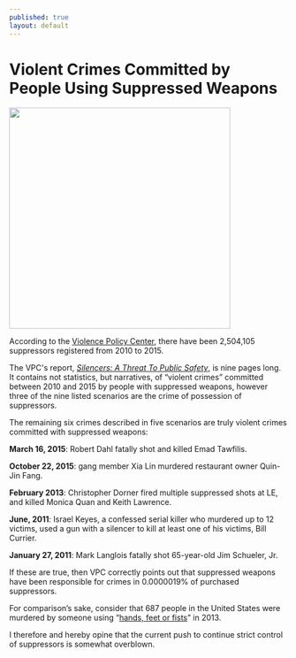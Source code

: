 ```yaml
---
published: true
layout: default
---
```

<h1>Violent Crimes Committed by<br />People Using Suppressed Weapons</h1>
<p><img class="right" width="400px" src="https://nselby.github.io/assets/img/VPC_cover.png" /></p>

According to the <a href="http://www.vpc.org" target="_blank">Violence Policy Center</a>, there have been 2,504,105 suppressors registered from 2010 to 2015. 

The VPC's report, <em><a href="http://www.vpc.org/studies/silencers.pdf" target="_blank">Silencers: A Threat To Public Safety</a></em>, is nine pages long. It contains not statistics, but narratives, of “violent crimes” committed between 2010 and 2015 by people with suppressed weapons, however three of the nine listed scenarios are the crime of possession of suppressors. 

The remaining six crimes described in five scenarios are truly violent crimes committed with suppressed weapons: 

<strong>March 16, 2015</strong>: Robert Dahl fatally shot and killed Emad Tawfilis.

<strong>October 22, 2015</strong>: gang member Xia Lin murdered restaurant owner Quin-Jin Fang.

<strong>February 2013</strong>: Christopher Dorner fired multiple suppressed shots at LE, and killed Monica Quan and Keith Lawrence.

<strong>June, 2011</strong>: Israel Keyes, a confessed serial killer who murdered up to 12 victims, used a gun with a silencer to kill at least one of his victims, Bill Currier.

<strong>January 27, 2011</strong>:  Mark Langlois fatally shot 65-year-old Jim Schueler, Jr. 

If these are true, then VPC correctly points out that suppressed weapons have been responsible for crimes in 0.0000019% of purchased suppressors. 

For comparison’s sake, consider that 687 people in the United States were murdered by someone using “<a href="https://ucr.fbi.gov/crime-in-the-u.s/2013/crime-in-the-u.s.-2013/offenses-known-to-law-enforcement/expanded-homicide/expanded_homicide_data_table_8_murder_victims_by_weapon_2009-2013.xls" target="_blank">hands, feet or fists</a>” in 2013. 

I therefore and hereby opine that the current push to continue strict control of suppressors is somewhat overblown.



